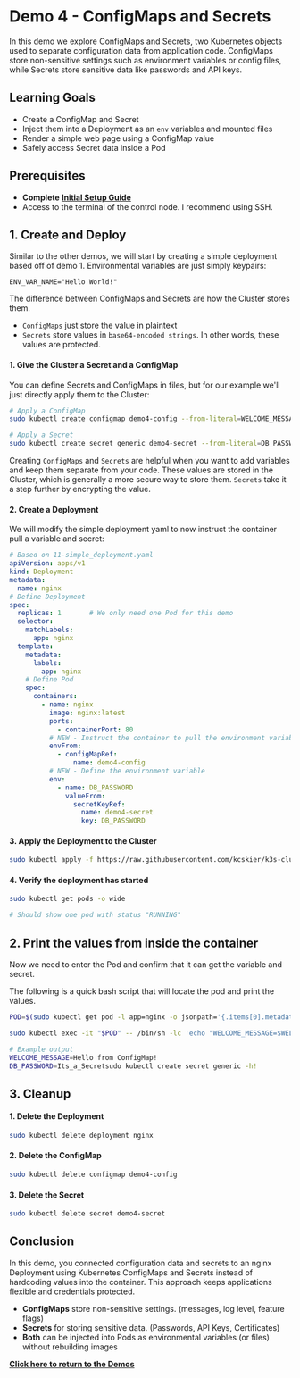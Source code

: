 # Demo 4 - ConfigMaps and Secrets

In this demo we explore ConfigMaps and Secrets, two Kubernetes objects used to separate configuration data from application code. ConfigMaps store non-sensitive settings such as environment variables or config files, while Secrets store sensitive data like passwords and API keys.

## Learning Goals

- Create a ConfigMap and Secret
- Inject them into a Deployment as an `env` variables and mounted files
- Render a simple web page using a ConfigMap value
- Safely access Secret data inside a Pod

## Prerequisites

- **Complete** [**Initial Setup Guide**](../00-initial-setup/initial-setup.md)
- Access to the terminal of the control node. I recommend using SSH.

## 1. Create and Deploy

Similar to the other demos, we will start by creating a simple deployment based off of demo 1. Environmental variables are just simply keypairs:

```
ENV_VAR_NAME="Hello World!"
```

The difference between ConfigMaps and Secrets are how the Cluster stores them.
- `ConfigMaps` just store the value in plaintext
- `Secrets` store values in `base64-encoded strings`. In other words, these values are protected.

#### 1. Give the Cluster a Secret and a ConfigMap

You can define Secrets and ConfigMaps in files, but for our example we'll just directly apply them to the Cluster:

```bash
# Apply a ConfigMap
sudo kubectl create configmap demo4-config --from-literal=WELCOME_MESSAGE="Hello from ConfigMap!" \
```

```bash
# Apply a Secret
sudo kubectl create secret generic demo4-secret --from-literal=DB_PASSWORD="Its_a_Secret!!!"
```

Creating `ConfigMaps` and `Secrets` are helpful when you want to add variables and keep them separate from your code. These values are stored in the Cluster, which is generally a more secure way to store them. `Secrets` take it a step further by encrypting the value.

#### 2. Create a Deployment

We will modify the simple deployment yaml to now instruct the container pull a variable and secret:

```yaml
# Based on 11-simple_deployment.yaml
apiVersion: apps/v1
kind: Deployment
metadata:
  name: nginx
# Define Deployment
spec:
  replicas: 1       # We only need one Pod for this demo
  selector:
    matchLabels:
      app: nginx
  template:
    metadata:
      labels:
        app: nginx
    # Define Pod
    spec:
      containers:
        - name: nginx
          image: nginx:latest
          ports:
            - containerPort: 80
          # NEW - Instruct the container to pull the environment variable
          envFrom:
            - configMapRef:
                name: demo4-config
          # NEW - Define the environment variable
          env:
            - name: DB_PASSWORD
              valueFrom:
                secretKeyRef:
                  name: demo4-secret
                  key: DB_PASSWORD
```

#### 3. Apply the Deployment to the Cluster

```bash
sudo kubectl apply -f https://raw.githubusercontent.com/kcskier/k3s-cluster-demo/main/manifests/demo/40-configmaps-secrets.yaml
```

#### 4. Verify the deployment has started
```bash
sudo kubectl get pods -o wide

# Should show one pod with status "RUNNING"
```

## 2. Print the values from inside the container

Now we need to enter the Pod and confirm that it can get the variable and secret.

The following is a quick bash script that will locate the pod and print the values.

```bash
POD=$(sudo kubectl get pod -l app=nginx -o jsonpath='{.items[0].metadata.name}');

sudo kubectl exec -it "$POD" -- /bin/sh -lc 'echo "WELCOME_MESSAGE=$WELCOME_MESSAGE"; echo "DB_PASSWORD=$DB_PASSWORD"'
```

```bash
# Example output
WELCOME_MESSAGE=Hello from ConfigMap!
DB_PASSWORD=Its_a_Secretsudo kubectl create secret generic -h!
```

## 3. Cleanup

#### 1. Delete the Deployment
```bash
sudo kubectl delete deployment nginx
```

#### 2. Delete the ConfigMap
```bash
sudo kubectl delete configmap demo4-config
```

#### 3. Delete the Secret
```bash
sudo kubectl delete secret demo4-secret
```

## Conclusion

In this demo, you connected configuration data and secrets to an nginx Deployment using Kubernetes ConfigMaps and Secrets instead of hardcoding values into the container. This approach keeps applications flexible and credentials protected.

- **ConfigMaps** store non-sensitive settings. (messages, log level, feature flags)
- **Secrets** for storing sensitive data. (Passwords, API Keys, Certificates)
- **Both** can be injected into Pods as environmental variables (or files) without rebuilding images

[**Click here to return to the Demos**](../README.md#demos)